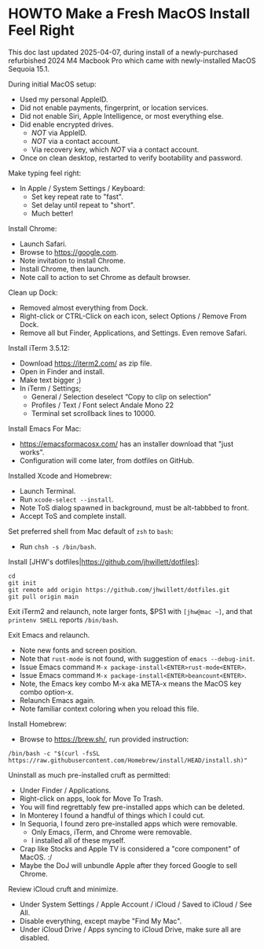 # HOWTO Make a Fresh MacOS Install Feel Right

This doc last updated 2025-04-07, during install of a newly-purchased
refurbished 2024 M4 Macbook Pro which came with newly-installed MacOS Sequoia
15.1.

During initial MacOS setup:
* Used my personal AppleID.
* Did not enable payments, fingerprint, or location services.
* Did not enable Siri, Apple Intelligence, or most everything else.
* Did enable encrypted drives.
  * _NOT_ via AppleID.
  * _NOT_ via a contact account.
  * Via recovery key, which _NOT_ via a contact account.
* Once on clean desktop, restarted to verify bootability and password.

Make typing feel right:
* In Apple / System Settings / Keyboard:
  * Set key repeat rate to "fast".
  * Set delay until repeat to "short".
  * Much better!

Install Chrome:
* Launch Safari.
* Browse to https://google.com.
* Note invitation to install Chrome.
* Install Chrome, then launch.
* Note call to action to set Chrome as default browser.

Clean up Dock:
* Removed almost everything from Dock.
* Right-click or CTRL-Click on each icon, select Options / Remove From Dock.
* Remove all but Finder, Applications, and Settings.  Even remove Safari.

Install iTerm 3.5.12:
* Download https://iterm2.com/ as zip file.
* Open in Finder and install.
* Make text bigger ;)
* In iTerm / Settings;
  * General / Selection deselect “Copy to clip on selection”
  * Profiles / Text / Font select Andale Mono 22
  * Terminal set scrollback lines to 10000.

Install Emacs For Mac:
  * https://emacsformacosx.com/ has an installer download that "just works".
  * Configuration will come later, from dotfiles on GitHub.

Installed Xcode and Homebrew:
* Launch Terminal.
* Run `xcode-select --install`.
* Note ToS dialog spawned in background, must be alt-tabbbed to front.
* Accept ToS and complete install.

Set preferred shell from Mac default of `zsh` to `bash`:
* Run `chsh -s /bin/bash`.

Install [JHW's dotfiles|https://github.com/jhwillett/dotfiles]:
```
cd
git init
git remote add origin https://github.com/jhwillett/dotfiles.git
git pull origin main
```

Exit iTerm2 and relaunch, note larger fonts, $PS1 with `[jhw@mac ~]`, and that
`printenv SHELL` reports `/bin/bash`.

Exit Emacs and relaunch.
* Note new fonts and screen position.
* Note that `rust-mode` is not found, with suggestion of `emacs --debug-init`.
* Issue Emacs command `M-x package-install<ENTER>rust-mode<ENTER>`.
* Issue Emacs command `M-x package-install<ENTER>beancount<ENTER>`.
* Note, the Emacs key combo M-x aka META-x means the MacOS key combo option-x.
* Relaunch Emacs again.
* Note familiar context coloring when you reload this file.

Install Homebrew:
* Browse to https://brew.sh/, run provided instruction:
```
/bin/bash -c "$(curl -fsSL https://raw.githubusercontent.com/Homebrew/install/HEAD/install.sh)"
```

Uninstall as much pre-installed cruft as permitted:
* Under Finder / Applications.
* Right-click on apps, look for Move To Trash.
* You will find regrettably few pre-installed apps which can be deleted.
* In Monterey I found a handful of things which I could cut.
* In Sequoria, I found zero pre-installed apps which were removable.
  * Only Emacs, iTerm, and Chrome were removable.
  * I installed all of these myself.
* Crap like Stocks and Apple TV is considered a "core component" of MacOS. :/
* Maybe the DoJ will unbundle Apple after they forced Google to sell Chrome.

Review iCloud cruft and minimize.
* Under System Settings / Apple Account / iCloud / Saved to iCloud / See All.
* Disable everything, except maybe "Find My Mac".
* Under iCloud Drive / Apps syncing to iCloud Drive, make sure all are disabled.
